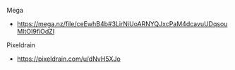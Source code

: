 
Mega 
- https://mega.nz/file/ceEwhB4b#3LirNiUoARNYQJxcPaM4dcavuUDqsouMltOI9fiOdZI

Pixeldrain 
- https://pixeldrain.com/u/dNvH5XJo